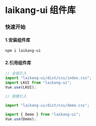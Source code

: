 # laikang-ui 组件库

### 快速开始

#### 1.安装组件库

```bash
npm i laikang-ui
```

#### 2.引用组件库

```javascript
// 全部引入
import "laikang-ui/dist/css/index.css";
import LKUI from "laikang-ui";
Vue.use(LKUI);

// 按需引入

import "laikang-ui/dist/css/demo.css";

import { Demo } from "laikang-ui";
Vue.use(Demo);
```
